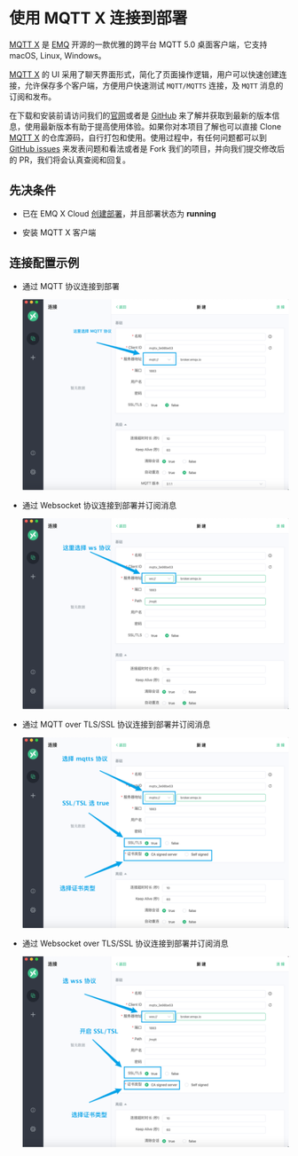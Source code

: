 # 使用 MQTT X 连接到部署

[MQTT X](https://mqttx.app/cn) 是 [EMQ](http://emqx.cn) 开源的一款优雅的跨平台 MQTT 5.0 桌面客户端，它支持 macOS, Linux, Windows。

[MQTT X](https://mqttx.app/cn) 的 UI 采用了聊天界面形式，简化了页面操作逻辑，用户可以快速创建连接，允许保存多个客户端，方便用户快速测试 `MQTT/MQTTS` 连接，及 `MQTT` 消息的订阅和发布。

在下载和安装前请访问我们的[官网](https://mqttx.app/)或者是 [GitHub](https://github.com/emqx/MQTTX) 来了解并获取到最新的版本信息，使用最新版本有助于提高使用体验。如果你对本项目了解也可以直接 Clone [MQTT X](https://mqttx.app/) 的仓库源码，自行打包和使用。使用过程中，有任何问题都可以到 [GitHub issues](https://github.com/emqx/MQTTX/issues) 来发表问题和看法或者是 Fork 我们的项目，并向我们提交修改后的 PR，我们将会认真查阅和回复。

## 先决条件

* 已在 EMQ X Cloud [创建部署](../deployments/create_deployment.md)，并且部署状态为 **running**

* 安装 MQTT X 客户端

## 连接配置示例

* 通过 MQTT 协议连接到部署

    ![](./_assets/mqttx_mqtt.png)

* 通过 Websocket 协议连接到部署并订阅消息

    ![](./_assets/mqttx_ws.png)

* 通过 MQTT over TLS/SSL 协议连接到部署并订阅消息

    ![](./_assets/mqttx_mqtts.png)

* 通过 Websocket over TLS/SSL 协议连接到部署并订阅消息

    ![](./_assets/mqttx_wss.png)

